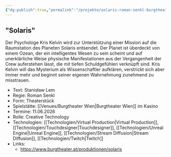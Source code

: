 ```yaml
---
{"dg-publish":true,"permalink":"/projekte/solaris-roman-senkl-burgtheater-wien/","created":"2025-05-26T10:12:02.480+02:00","updated":"2025-05-26T10:13:23.587+02:00"}
---
```


## "Solaris"

Der Psychologe Kris Kelvin wird zur Unterstützung einer Mission auf die Raumstation des Planeten Solaris entsendet. Der Planet ist überdeckt von einem Ozean, der ein intelligentes Wesen zu sein scheint und auf unerklärliche Weise physische Manifestationen aus der Vergangenheit der Crew auferstehen lässt, die mit tiefen Schuldgefühlen verknüpft sind. Kris Kelvin will das Mysterium als Wissenschaftler aufklären, verstrickt sich aber immer mehr und beginnt seiner eigenen Wahrnehmung zunehmend zu misstrauen.

- Text: Stanisław Lem
- Regie: Roman Senkl
- Form: Theaterstück
- Spielstätte: [[Venues/Burgtheater Wien\|Burgtheater Wien]] im Kasino
- Termine: 11.06.2026
- Rolle: Creative Technology
- Technologien: [[Technologien/Virtual Production\|Virtual Production]], [[Technologien/Touchdesigner\|Touchdesigner]], [[Technologien/Unreal Engine\|Unreal Engine]], [[Technologien/Stream Diffusion\|Stream Diffusion]], [[Technologien/Twitch\|Twitch]]
- Links: 
	- https://www.burgtheater.at/produktionen/solaris
 